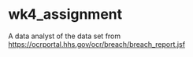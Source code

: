 # wk4_assignment
A data analyst of the data set from https://ocrportal.hhs.gov/ocr/breach/breach_report.jsf
